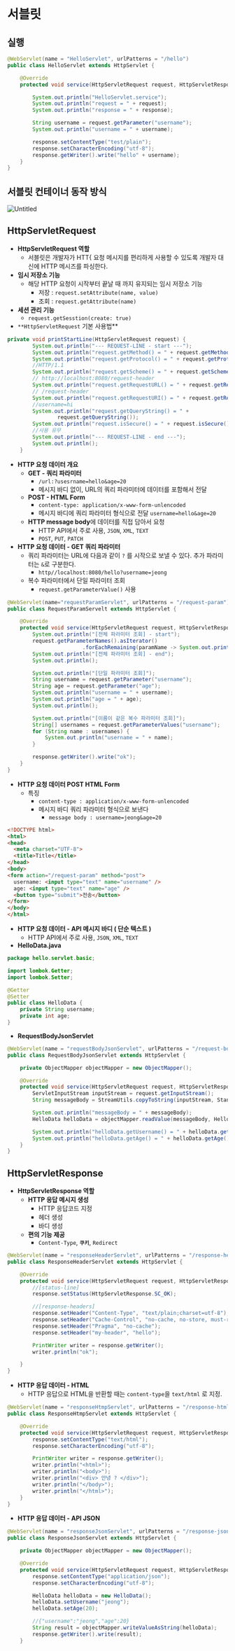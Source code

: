 # 서블릿

## 실행

```java
@WebServlet(name = "HelloServlet", urlPatterns = "/hello")
public class HelloServlet extends HttpServlet {

    @Override
    protected void service(HttpServletRequest request, HttpServletResponse response) throws ServletException, IOException {

        System.out.println("HelloServlet.service");
        System.out.println("request = " + request);
        System.out.println("response = " + response);

        String username = request.getParameter("username");
        System.out.println("username = " + username);

        response.setContentType("test/plain");
        response.setCharacterEncoding("utf-8");
        response.getWriter().write("hello" + username);
    }
}
```

## 서블릿 컨테이너 동작 방식

![Untitled](%E1%84%89%E1%85%A5%E1%84%87%E1%85%B3%E1%86%AF%E1%84%85%E1%85%B5%E1%86%BA%2046c6882d5b0c4595aa85019b0dc1cbea/Untitled.png)

## HttpServletRequest

- **HttpServletRequest 역할**
    - 서블릿은 개발자가 HTT{ 요청 메시지를 편리하게 사용할 수 있도록 개발자 대신에 HTTP 메시즈를 파싱한다.
- **임시 저장소 기능**
    - 해당 HTTP 요청이 시작부터 끝날 때 까지 유지되는 임시 저장소 기능
        - 저장 : `request.setAttribute(name, value)`
        - 조회 : `request.getAttribute(name)`
- **세션 관리 기능**
    - `request.getSesstion(create: true)`
- `**HttpServletRequest` 기본 사용법**

```java
private void printStartLine(HttpServletRequest request) {
        System.out.println("--- REQUEST-LINE - start ---");
        System.out.println("request.getMethod() = " + request.getMethod()); //GET
        System.out.println("request.getProtocol() = " + request.getProtocol()); //
        //HTTP/1.1
        System.out.println("request.getScheme() = " + request.getScheme()); //http
        // http://localhost:8080/request-header
        System.out.println("request.getRequestURL() = " + request.getRequestURL());
        // /request-header
        System.out.println("request.getRequestURI() = " + request.getRequestURI());
        //username=hi
        System.out.println("request.getQueryString() = " +
                request.getQueryString());
        System.out.println("request.isSecure() = " + request.isSecure()); //https
        //사용 유무
        System.out.println("--- REQUEST-LINE - end ---");
        System.out.println();
    }
```

- **HTTP 요청 데이터 개요**
    - **GET - 쿼리 파라미터**
        - `/url:?usesrname=hello&age=20`
        - 메시지 바디 없이, URL의 쿼리 파라미터에 데이터를 포함해서 전달
    - **POST - HTML Form**
        - `content-type: application/x-www-form-unlencoded`
        - 메시지 바디에 쿼리 파라미터 형식으로 전달 `username=hello&age=20`
    - **HTTP message body**에 데이터를 직접 담아서 요청
        - HTTP API에서 주로 사용, `JSON`, `XML`, `TEXT`
        - `POST`, `PUT`, `PATCH`
- **HTTP 요청 데이터 - GET 쿼리 파라미터**
    - 쿼리 파라미터는 URL에 다음과 같이 `?` 를 시작으로 보낼 수 있다. 추가 파라미터는 `&`로 구분한다.
        - `http//localhost:8080/hello?username=jeong`
    - 복수 파라미터에서 단일 파라미터 조회
        - `request.getParameterValue()` 사용

```java
@WebServlet(name="requestParamServlet", urlPatterns = "/request-param")
public class RequestParamServelt extends HttpServlet {

    @Override
    protected void service(HttpServletRequest request, HttpServletResponse response) throws ServletException, IOException {
        System.out.println("[전체 파라미터 조회] - start");
        request.getParameterNames().asIterator()
                        .forEachRemaining(paramName -> System.out.println(paramName + "=" +request.getParameter(paramName)));
        System.out.println("[전체 파라미터 조회] - end");
        System.out.println();

        System.out.println("[단일 파라미터 조회]");
        String username = request.getParameter("username");
        String age = request.getParameter("age");
        System.out.println("username = " + username);
        System.out.println("age = " + age);
        System.out.println();

        System.out.println("[이름이 같은 복수 파라미터 조회]");
        String[] usernames = request.getParameterValues("username");
        for (String name : usernames) {
            System.out.println("username = " + name);
        }

        response.getWriter().write("ok");
    }
}
```

- **HTTP 요청 데이터 POST HTML Form**
    - 특징
        - `content-type : application/x-www-form-unlencoded`
        - 메시지 바디 쿼리 파라미터 형식으로 보낸다
            - `message body : username=jeong&age=20`

```html
<!DOCTYPE html>
<html>
<head>
  <meta charset="UTF-8">
  <title>Title</title>
</head>
<body>
<form action="/request-param" method="post">
  username: <input type="text" name="username" />
  age: <input type="text" name="age" />
  <button type="submit">전송</button>
</form>
</body>
</html>
```

- **HTTP 요청 데이터 - API 메시지 바디 ( 단순 텍스트 )**
    - HTTP API에서 주로 사용, `JSON`, `XML`, `TEXT`
- **HelloData.java**

```java
package hello.servlet.basic;

import lombok.Getter;
import lombok.Setter;

@Getter
@Setter
public class HelloData {
    private String username;
    private int age;
}
```

- **RequestBodyJsonServlet**

```java
@WebServlet(name = "requestBodyJsonServlet", urlPatterns = "/request-body-string")
public class RequestBodyJsonServlet extends HttpServlet {

    private ObjectMapper objectMapper = new ObjectMapper();

    @Override
    protected void service(HttpServletRequest request, HttpServletResponse response) throws ServletException, IOException {
        ServletInputStream inputStream = request.getInputStream();
        String messageBody = StreamUtils.copyToString(inputStream, StandardCharsets.UTF_8);

        System.out.println("messageBody = " + messageBody);
        HelloData helloData = objectMapper.readValue(messageBody, HelloData.class);

        System.out.println("helloData.getUsername() = " + helloData.getUsername());
        System.out.println("helloData.getAge() = " + helloData.getAge());
    }
}
```

## HttpServletResponse

- **HttpServletResponse 역할**
    - **HTTP 응답 메시지 생성**
        - HTTP 응답코드 지정
        - 헤더 생성
        - 바디 생성
    - **편의 기능 제공**
        - `Content-Type`, **`쿠키`**, `Redirect`

```java
@WebServlet(name = "responseHeaderServlet", urlPatterns = "/response-header")
public class ResponseHeaderServlet extends HttpServlet {

    @Override
    protected void service(HttpServletRequest request, HttpServletResponse response) throws ServletException, IOException {
        //[status-line]
        response.setStatus(HttpServletResponse.SC_OK);

        //[response-headers]
        response.setHeader("Content-Type", "text/plain;charset=utf-8");
        response.setHeader("Cache-Control", "no-cache, no-store, must-revalidate");
        response.setHeader("Pragma", "no-cache");
        response.setHeader("my-header", "hello");

        PrintWriter writer = response.getWriter();
        writer.println("ok");

    }
}
```

- **HTTP 응답 데이터 - HTML**
    - HTTP 응답으로 HTML을 반환할 때는 `content-type`을 `text/html` 로 지정.

```java
@WebServlet(name = "responseHtmpServlet", urlPatterns = "/response-html")
public class ResponseHtmpServlet extends HttpServlet {

    @Override
    protected void service(HttpServletRequest request, HttpServletResponse response) throws ServletException, IOException {
        response.setContentType("text/html");
        response.setCharacterEncoding("utf-8");

        PrintWriter writer = response.getWriter();
        writer.println("<html>");
        writer.println("<body>");
        writer.println("<div> 안녕 ? </div>");
        writer.println("</body>");
        writer.println("</html>");
    }
}
```

- **HTTP 응답 데이터 - API JSON**

```java
@WebServlet(name = "responseJsonServlet", urlPatterns = "/response-json")
public class ResponseJsonServlet extends HttpServlet {

    private ObjectMapper objectMapper = new ObjectMapper();

    @Override
    protected void service(HttpServletRequest request, HttpServletResponse response) throws ServletException, IOException {
        response.setContentType("application/json");
        response.setCharacterEncoding("utf-8");

        HelloData helloData = new HelloData();
        helloData.setUsername("jeong");
        helloData.setAge(20);

        //{"username":"jeong","age":20}
        String result = objectMapper.writeValueAsString(helloData);
        response.getWriter().write(result);
    }
```
